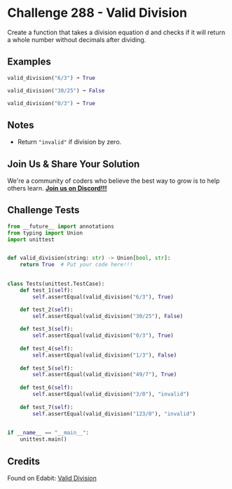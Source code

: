# Challenge 288 - Valid Division

Create a function that takes a division equation d and checks if it will return a whole number without decimals after dividing.

## Examples
```python
valid_division("6/3") ➞ True

valid_division("30/25") ➞ False

valid_division("0/3") ➞ True
```
## Notes

- Return `"invalid"` if division by zero.

## Join Us & Share Your Solution

We're a community of coders who believe the best way to grow is to help others learn. **[Join us on Discord!!!]("https"://discord.gg/sfHykntuGy)**

## Challenge Tests
```python
from __future__ import annotations
from typing import Union
import unittest


def valid_division(string: str) -> Union[bool, str]:
    return True  # Put your code here!!!
    

class Tests(unittest.TestCase):
    def test_1(self):
        self.assertEqual(valid_division("6/3"), True)

    def test_2(self):
        self.assertEqual(valid_division("30/25"), False)
        
    def test_3(self):
        self.assertEqual(valid_division("0/3"), True)
        
    def test_4(self):
        self.assertEqual(valid_division("1/3"), False)
        
    def test_5(self):
        self.assertEqual(valid_division("49/7"), True)
    
    def test_6(self):
        self.assertEqual(valid_division("3/0"), "invalid")
       
    def test_7(self):
        self.assertEqual(valid_division("123/0"), "invalid")
        

if __name__ == "__main__":
    unittest.main()
```
## Credits

Found on Edabit: [Valid Division](https://edabit.com/challenge/MTGTSJvAi2iwd2Ygs)
